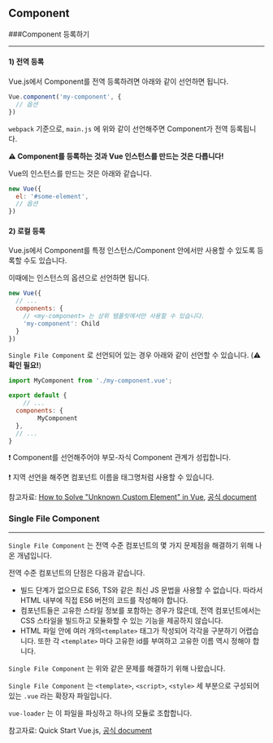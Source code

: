 ## Component

###Component 등록하기

---

#### 1) 전역 등록

Vue.js에서 Component를 전역 등록하려면 아래와 같이 선언하면 됩니다.

```javascript
Vue.component('my-component', {
  // 옵션
})
```

`webpack` 기준으로, `main.js` 에 위와 같이 선언해주면 Component가 전역 등록됩니다.



**:warning: Component를 등록하는 것과 Vue 인스턴스를 만드는 것은 다릅니다!**

Vue의 인스턴스를 만드는 것은 아래와 같습니다.

```javascript
new Vue({
  el: '#some-element',
  // 옵션
})
```



#### 2) 로컬 등록

Vue.js에서 Component를 특정 인스턴스/Component 안에서만 사용할 수 있도록 등록할 수도 있습니다.

이때에는 인스턴스의 옵션으로 선언하면 됩니다.

```javascript
new Vue({
  // ...
  components: {
    // <my-component> 는 상위 템플릿에서만 사용할 수 있습니다.
    'my-component': Child
  }
})
```



`Single File Component` 로 선언되어 있는 경우 아래와 같이 선언할 수 있습니다. (:warning: **확인 필요!**)

```javascript
import MyComponent from './my-component.vue';

export default {
	// ...
  components: {
		MyComponent
  },
  // ...
}
```

:exclamation: Component를 선언해주어야 부모-자식 Component 관계가 성립합니다.​

:exclamation: 지역 선언을 해주면 컴포넌트 이름을 태그명처럼 사용할 수 있습니다.



참고자료: [How to Solve "Unknown Custom Element" in Vue]("https://michaelnthiessen.com/solve-unknown-custom-element-vue"), [공식 document]("https://kr.vuejs.org/v2/guide/components.html#%EC%BB%B4%ED%8F%AC%EB%84%8C%ED%8A%B8-%EC%82%AC%EC%9A%A9%ED%95%98%EA%B8%B0") 



### Single File Component

---

`Single File Component` 는 전역 수준 컴포넌트의 몇 가지 문제점을 해결하기 위해 나온 개념입니다.

전역 수준 컴포넌트의 단점은 다음과 같습니다.

* 빌드 단계가 없으므로 ES6, TS와 같은 최신 JS 문법을 사용할 수 없습니다. 따라서 HTML 내부에 직접 ES6 버전의 코드를 작성해야 합니다.
* 컴포넌트들은 고유한 스타일 정보를 포함하는 경우가 많은데, 전역 컴포넌트에서는 CSS 스타일을 빌드하고 모듈화할 수 있는 기능을 제공하지 않습니다.
* HTML 파일 안에 여러 개의`<template>` 태그가 작성되어 각각을 구분하기 어렵습니다. 또한 각 `<template>` 마다 고유한 id를 부여하고 고유한 이름 역시 정해야 합니다.



`Single File Component` 는 위와 같은 문제를 해결하기 위해 나왔습니다. 

`Single File Component` 는 `<template>`, `<script>`, `<style>` 세 부분으로 구성되어 있는 `.vue` 라는 확장자 파일입니다.

`vue-loader` 는 이 파일을 파싱하고 하나의 모듈로 조합합니다.



참고자료: Quick Start Vue.js, [공식 document]("https://kr.vuejs.org/v2/guide/single-file-components.html")

